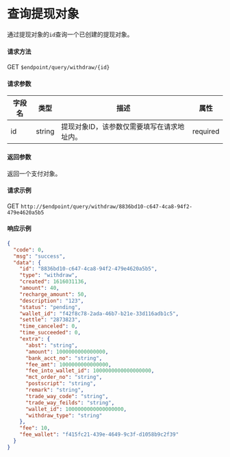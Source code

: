 # 查询提现对象

通过提现对象的`id`查询一个已创建的提现对象。

#### 请求方法

GET `$endpoint/query/withdraw/{id}`

#### 请求参数

| 字段名    | 类型   | 描述                                        | 属性     |
| --------- | ------ | ------------------------------------------- | -------- |
| id        | string | 提现对象ID，该参数仅需要填写在请求地址内。  | required |
#### 返回参数

返回一个支付对象。

#### 请求示例

GET `http://$endpoint/query/withdraw/8836bd10-c647-4ca8-94f2-479e4620a5b5`

#### 响应示例

```json
{
  "code": 0,
  "msg": "success",
  "data": {
    "id": "8836bd10-c647-4ca8-94f2-479e4620a5b5",
    "type": "withdraw",
    "created": 1616031136,
    "amount": 40,
    "recharge_amount": 50,
    "description": "123",
    "status": "pending",
    "wallet_id": "f42f8c78-2ada-46b7-b21e-33d116adb1c5",
    "settle": "2873823",
    "time_canceled": 0,
    "time_succeeded": 0,
    "extra": {
      "abst": "string",
      "amount": 1000000000000000,
      "bank_acct_no": "string",
      "fee_amt": 1000000000000000,
      "fee_into_wallet_id": 1000000000000000000,
      "mct_order_no": "string",
      "postscript": "string",
      "remark": "string",
      "trade_way_code": "string",
      "trade_way_feilds": "string",
      "wallet_id": 1000000000000000000,
      "withdraw_type": "string"
    },
    "fee": 10,
    "fee_wallet": "f415fc21-439e-4649-9c3f-d1058b9c2f39"
  }
}
```
